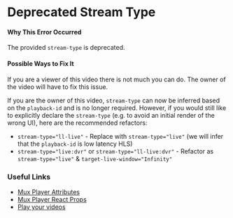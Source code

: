 # Deprecated Stream Type

#### Why This Error Occurred

The provided `stream-type` is deprecated.

#### Possible Ways to Fix It

If you are a viewer of this video there is not much you can do. The owner of the
video will have to fix this issue.

If you are the owner of this video, `stream-type` can now be inferred based on the `playback-id` and is
no longer required. However, if you would still like to explicitly declare the `stream-type` (e.g. to
avoid an initial render of the wrong UI), here are the recommended refactors:

- `stream-type="ll-live"` - Replace with `stream-type="live"` (we will infer that the `playback-id` is low latency HLS)
- `stream-type="live:dvr"` or `stream-type="ll-live:dvr"` - Refactor as `stream-type="live"` & `target-live-window="Infinity"`

### Useful Links

- [Mux Player Attributes](https://github.com/muxinc/elements/tree/main/packages/mux-player#attributes)
- [Mux Player React Props](https://github.com/muxinc/elements/tree/main/packages/mux-player-react#props)
- [Play your videos](https://docs.mux.com/guides/video/play-your-videos)
